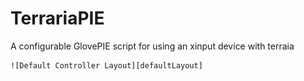 # TerrariaPIE
A configurable GlovePIE script for using an xinput device with terraia

    ![Default Controller Layout][defaultLayout]

[defaultLayout]: https://raw.githubusercontent.com/AkBKukU/TerrariaPIE/master/StandardLayout.png